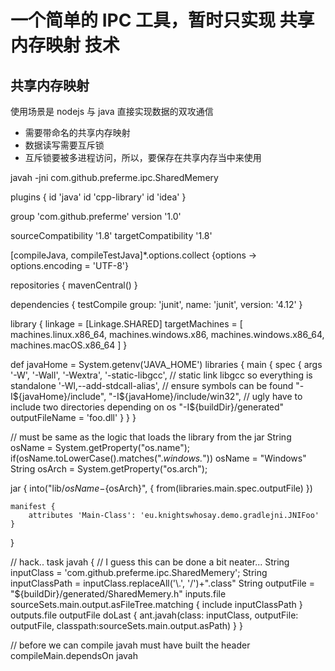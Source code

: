 # 一个简单的 IPC 工具，暂时只实现 共享内存映射 技术

## 共享内存映射
使用场景是 nodejs 与 java 直接实现数据的双攻通信
 - 需要带命名的共享内存映射
 - 数据读写需要互斥锁
 - 互斥锁要被多进程访问，所以，要保存在共享内存当中来使用 
 
 
 javah -jni com.github.preferme.ipc.SharedMemery

plugins {
id 'java'
id 'cpp-library'
id 'idea'
}

group 'com.github.preferme'
version '1.0'

sourceCompatibility '1.8'
targetCompatibility '1.8'

[compileJava, compileTestJava]*.options.collect {options -> options.encoding = 'UTF-8'}


repositories {
mavenCentral()
}

dependencies {
testCompile group: 'junit', name: 'junit', version: '4.12'
}

library {
linkage = [Linkage.SHARED]
targetMachines = [
machines.linux.x86_64,
machines.windows.x86, machines.windows.x86_64,
machines.macOS.x86_64
]
}


def javaHome = System.getenv('JAVA_HOME')
libraries {
main {
spec {
args '-W', '-Wall', '-Wextra',
'-static-libgcc', 				// static link libgcc so everything is standalone
'-Wl,--add-stdcall-alias',		// ensure symbols can be found
"-I${javaHome}/include", "-I${javaHome}/include/win32",	// ugly have to include two directories depending on os
"-I${buildDir}/generated"
outputFileName = 'foo.dll'
}
}
}

// must be same as the logic that loads the library from the jar
String osName = System.getProperty("os.name");
if(osName.toLowerCase().matches(".*windows.*")) osName = "Windows"
String osArch = System.getProperty("os.arch");

jar {
into("lib/${osName}-${osArch}", { from(libraries.main.spec.outputFile) })

    manifest {
        attributes 'Main-Class': 'eu.knightswhosay.demo.gradlejni.JNIFoo'
    }
}

// hack..
task javah {
// I guess this can be done a bit neater...
String inputClass = 'com.github.preferme.ipc.SharedMemery';
String inputClassPath = inputClass.replaceAll('\\.', '/')+".class"
String outputFile = "${buildDir}/generated/SharedMemery.h"
inputs.file sourceSets.main.output.asFileTree.matching {
include inputClassPath
}
outputs.file outputFile
doLast {
ant.javah(class: inputClass, outputFile: outputFile, classpath:sourceSets.main.output.asPath)
}
}

// before we can compile javah must have built the header
compileMain.dependsOn javah

